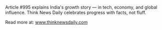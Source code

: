 Article #995 explains India's growth story — in tech, economy, and global influence. Think News Daily celebrates progress with facts, not fluff.

Read more at: www.thinknewsdaily.com